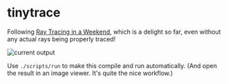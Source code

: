 # tinytrace

Following [Ray Tracing in a Weekend](http://in1weekend.blogspot.com/2016/01/ray-tracing-in-one-weekend.html),
which is a delight so far, even without any actual rays being properly traced!

![current output](example.ppm)

Use `./scripts/run` to make this compile and run automatically.  (And open the
result in an image viewer.  It's quite the nice workflow.)
